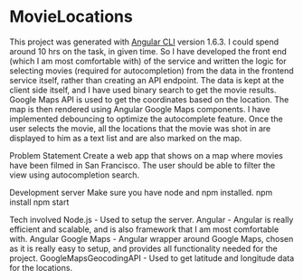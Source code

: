 # MovieLocations
This project was generated with [Angular CLI](https://github.com/angular/angular-cli) version 1.6.3.
I could spend around 10 hrs on the task, in given time. So I have developed the front end (which I am most comfortable with) of the service and written the logic for selecting movies (required for autocompletion) from the data in the frontend service itself, rather than creating an API endpoint. The data is kept at the client side itself, and I have used binary search to get the movie results. Google Maps API is used to get the coordinates based on the location. The map is then rendered using Angular Google Maps components. I have implemented debouncing to optimize the autocomplete feature. Once the user selects the movie, all the locations that the movie was shot in are displayed to him as a text list and are also marked on the map.

Problem Statement
Create a web app that shows on a map where movies have been filmed in San Francisco. The user should be able to filter the view using autocompletion search.

Development server
Make sure you have node and npm installed.
npm install
npm start

Tech involved
Node.js - Used to setup the server.
Angular - Angular is really efficient and scalable, and is also framework that I am most comfortable with.
Angular Google Maps - Angular wrapper around Google Maps, chosen as it is really easy to setup, and provides all functionality needed for the project.
GoogleMapsGeocodingAPI - Used to get latitude and longitude data for the locations.